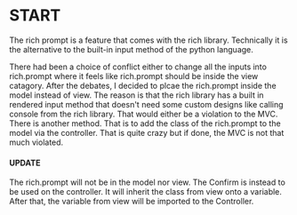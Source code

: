 # START

The rich prompt is a feature that comes with the rich library. Technically it is the alternative to the built-in input method of the python language. 

There had been a choice of conflict either to change all the inputs into rich.prompt where it feels like rich.prompt should be inside the view catagory. After the debates, I decided to plcae the rich.prompt inside the model instead of view. The reason is that the rich library has a built in rendered input method that doesn't need some custom designs like calling console from the rich library. That would either be a violation to the MVC. There is another method. That is to add the class of the rich.prompt to the model via the controller. That is quite crazy but if done, the MVC is not that much violated.


#### UPDATE

The rich.prompt will not be in the model nor view. The Confirm is instead to be used on the controller. It will inherit the class from view onto a variable. After that, the variable from view will be imported to the Controller.